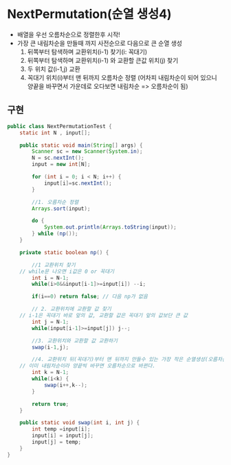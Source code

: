 # NextPermutation(순열 생성4)

- 배열을 우선 오름차순으로 정렬한후 시작!
- 가장 큰 내림차순을 만들때 까지 사전순으로 다음으로 큰 순열 생성
  1. 뒤쪽부터 탐색하며 교환위치(i-1) 찾기(i: 꼭대기)
  2. 뒤쪽부터 탐색하며 교환위치(i-1) 와 교환할 큰값 위치(j) 찾기
  3. 두 위치 값(i-1,j) 교환
  4. 꼭대기 위치(i)부터 맨 뒤까지 오름차순 정렬 (어차피 내림차순이 되어 있으니 양끝을 바꾸면서 가운데로 오다보면 내림차순 => 오름차순이 됨)

## 구현

```java
public class NextPermutationTest {
	static int N , input[];

	public static void main(String[] args) {
		Scanner sc = new Scanner(System.in);
		N = sc.nextInt();
		input = new int[N];

		for (int i = 0; i <	N; i++) {
			input[i]=sc.nextInt();
		}

		//1. 오름차순 정렬
		Arrays.sort(input);

		do {
			System.out.println(Arrays.toString(input));
		} while (np());
	}

	private static boolean np() {

		//1 교환위치 찾기
    // while문 나오면 i값은 0 or 꼭대기
		int i = N-1;
		while(i>0&&input[i-1]>=input[i]) --i;

		if(i==0) return false; // 다음 np가 없음

		// 2. 교환위치에 교환할 값 찾기
    // i-1은 꼭대기 바로 앞의 값, 교환할 값은 꼭대기 앞의 값보단 큰 값
		int j = N-1;
		while(input[i-1]>=input[j]) j--;

		//3. 교환위치와 교환할 값 교환하기
		swap(i-1,j);

		//4. 교환위치 뒤(꼭대기)부터 맨 뒤까지 만들수 있는 가장 작은 순열생성(오름차순 정렬)
    // 이미 내림차순이라 양끝씩 바꾸면 오름차순으로 바뀐다.
		int k = N-1;
		while(i<k) {
			swap(i++,k--);
		}

		return true;
	}

	public static void swap(int i, int j) {
		int temp =input[i];
		input[i] = input[j];
		input[j] = temp;
	}
}
```
